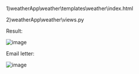 1)weatherApp\weather\templates\weather\index.html

2)weatherApp\weather\views.py

Result:

![image](https://github.com/pelmen44/Project/assets/116953192/5e31094d-3322-4266-9a76-4a5514e1f40a)

Email letter:

![image](https://github.com/pelmen44/Project/assets/116953192/9ded969f-6b54-45ae-83ab-a75c471f73c3)
